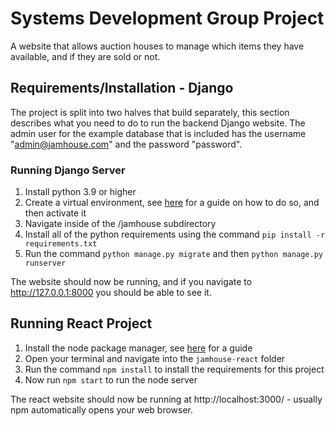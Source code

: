 # Systems Development Group Project

A website that allows auction houses to manage which items they have available, and if they are sold or not.

## Requirements/Installation - Django

The project is split into two halves that build separately, this section describes what you need to do to run the backend Django website. The admin user for the example database that is included has the username "admin@jamhouse.com" and the password "password".

### Running Django Server

1. Install python 3.9 or higher
2. Create a virtual environment, see [here](https://realpython.com/python-virtual-environments-a-primer/) for a guide on how to do so, and then activate it
3. Navigate inside of the /jamhouse subdirectory
3. Install all of the python requirements using the command `pip install -r requirements.txt`
5. Run the command `python manage.py migrate` and then `python manage.py runserver`

The website should now be running, and if you navigate to http://127.0.0.1:8000 you should be able to see it.

## Running React Project

1. Install the node package manager, see [here](https://kinsta.com/blog/how-to-install-node-js/) for a guide
2. Open your terminal and navigate into the `jamhouse-react` folder
3. Run the command `npm install` to install the requirements for this project
4. Now run `npm start` to run the node server

The react website should now be running at http://localhost:3000/ - usually npm automatically opens your web browser.